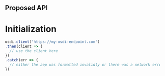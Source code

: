 ## Proposed API

# Initialization

```javascript
osdi.client('https://my-osdi-endpoint.com')
.then(client => {
  // use the client here
})
.catch(err => {
  // either the aep was formatted invalidly or there was a network error
})
```
